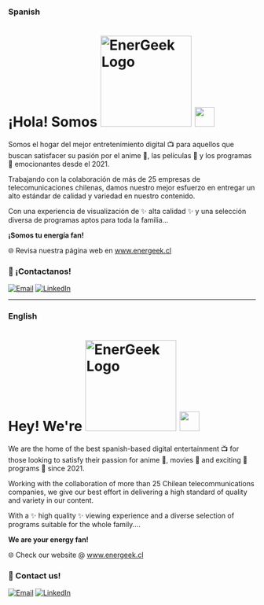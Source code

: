
### Spanish
<h1>¡Hola! Somos <img src="https://cdn.energeek.cl/logos/symbol.png" alt="EnerGeek Logo" width="185px"> <img src="https://media.giphy.com/media/hvRJCLFzcasrR4ia7z/giphy.gif" width="40px"></h1>

Somos el hogar del mejor entretenimiento digital 📺 para aquellos que buscan satisfacer su pasión por el anime 🎴, las películas 🎥 y los programas 🎤 emocionantes desde el 2021.

Trabajando con la colaboración de más de 25 empresas de telecomunicaciones chilenas, damos nuestro mejor esfuerzo en entregar un alto estándar de calidad y variedad en nuestro contenido.

Con una experiencia de visualización de ✨ alta calidad ✨ y una selección diversa de programas aptos para toda la familia...

**¡Somos tu energía fan!**

🌐 Revisa nuestra página web en <a href="https://www.energeek.cl" target="_blank">www.energeek.cl</a>

### 📧 ¡Contactanos!

[![Email](https://img.shields.io/badge/Gmail-D14836?style=for-the-badge&logo=gmail&logoColor=white)](mailto:directores@energeek.cl)
[![LinkedIn](https://img.shields.io/badge/LinkedIn-0077B5?style=for-the-badge&logo=linkedin&logoColor=white)](https://www.linkedin.com/company/energeekteam)

----------------------------------------------------

### English
<h1>Hey! We're <img src="https://cdn.energeek.cl/logos/symbol.png" alt="EnerGeek Logo" width="185px"> <img src="https://media.giphy.com/media/hvRJCLFzcasrR4ia7z/giphy.gif" width="40px"></h1>

We are the home of the best spanish-based digital entertainment 📺 for those looking to satisfy their passion for anime 🎴, movies 🎥 and exciting 🎤 programs 🎤 since 2021.

Working with the collaboration of more than 25 Chilean telecommunications companies, we give our best effort in delivering a high standard of quality and variety in our content.

With a ✨ high quality ✨ viewing experience and a diverse selection of programs suitable for the whole family....

**We are your energy fan!**

🌐 Check our website @ <a href="https://www.energeek.cl" target="_blank">www.energeek.cl</a>

### 📧 Contact us!

[![Email](https://img.shields.io/badge/Gmail-D14836?style=for-the-badge&logo=gmail&logoColor=white)](mailto:directores@energeek.cl)
[![LinkedIn](https://img.shields.io/badge/LinkedIn-0077B5?style=for-the-badge&logo=linkedin&logoColor=white)](https://www.linkedin.com/company/energeekteam)

